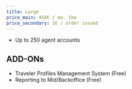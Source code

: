 ```yaml
---
title: Large
price_main: 450€ / mo. fee
price_secondary: 1€ / order issued
---
```

* Up to 250 agent accounts

## ADD-ONs

* Traveler Profiles Management System (Free)
* Reporting to Mid/Backoffice (Free)
